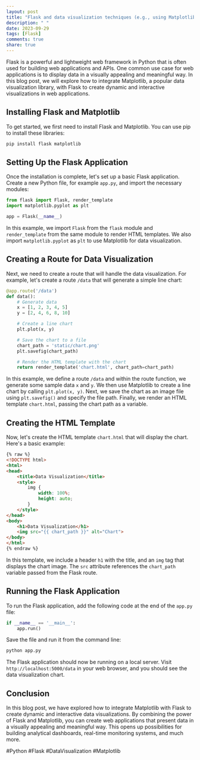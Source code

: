 ```yaml
---
layout: post
title: "Flask and data visualization techniques (e.g., using Matplotlib)"
description: " "
date: 2023-09-29
tags: [Flask]
comments: true
share: true
---
```


Flask is a powerful and lightweight web framework in Python that is often used for building web applications and APIs. One common use case for web applications is to display data in a visually appealing and meaningful way. In this blog post, we will explore how to integrate Matplotlib, a popular data visualization library, with Flask to create dynamic and interactive visualizations in web applications.

## Installing Flask and Matplotlib

To get started, we first need to install Flask and Matplotlib. You can use pip to install these libraries:

```python
pip install flask matplotlib
```

## Setting Up the Flask Application

Once the installation is complete, let's set up a basic Flask application. Create a new Python file, for example `app.py`, and import the necessary modules:

```python
from flask import Flask, render_template
import matplotlib.pyplot as plt

app = Flask(__name__)
```

In this example, we import `Flask` from the `flask` module and `render_template` from the same module to render HTML templates. We also import `matplotlib.pyplot` as `plt` to use Matplotlib for data visualization.

## Creating a Route for Data Visualization

Next, we need to create a route that will handle the data visualization. For example, let's create a route `/data` that will generate a simple line chart:

```python
@app.route('/data')
def data():
    # Generate data
    x = [1, 2, 3, 4, 5]
    y = [2, 4, 6, 8, 10]

    # Create a line chart
    plt.plot(x, y)

    # Save the chart to a file
    chart_path = 'static/chart.png'
    plt.savefig(chart_path)

    # Render the HTML template with the chart
    return render_template('chart.html', chart_path=chart_path)
```

In this example, we define a route `/data` and within the route function, we generate some sample data `x` and `y`. We then use Matplotlib to create a line chart by calling `plt.plot(x, y)`. Next, we save the chart as an image file using `plt.savefig()` and specify the file path. Finally, we render an HTML template `chart.html`, passing the chart path as a variable.

## Creating the HTML Template

Now, let's create the HTML template `chart.html` that will display the chart. Here's a basic example:

```html
{% raw %}
<!DOCTYPE html>
<html>
<head>
    <title>Data Visualization</title>
    <style>
        img {
            width: 100%;
            height: auto;
        }
    </style>
</head>
<body>
    <h1>Data Visualization</h1>
    <img src="{{ chart_path }}" alt="Chart">
</body>
</html>
{% endraw %}
```

In this template, we include a header `h1` with the title, and an `img` tag that displays the chart image. The `src` attribute references the `chart_path` variable passed from the Flask route.

## Running the Flask Application

To run the Flask application, add the following code at the end of the `app.py` file:

```python
if __name__ == '__main__':
    app.run()
```

Save the file and run it from the command line:

```bash
python app.py
```

The Flask application should now be running on a local server. Visit `http://localhost:5000/data` in your web browser, and you should see the data visualization chart.

## Conclusion

In this blog post, we have explored how to integrate Matplotlib with Flask to create dynamic and interactive data visualizations. By combining the power of Flask and Matplotlib, you can create web applications that present data in a visually appealing and meaningful way. This opens up possibilities for building analytical dashboards, real-time monitoring systems, and much more.

#Python #Flask #DataVisualization #Matplotlib